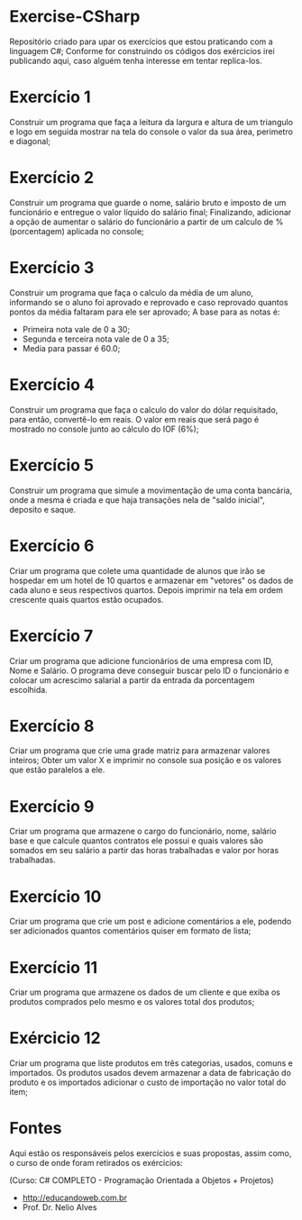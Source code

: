 # Exercise-CSharp

Repositório criado para upar os exercícios que estou praticando com a linguagem C#;
Conforme for construindo os códigos dos exércicios irei publicando aqui, caso alguém tenha interesse em tentar replica-los.

# Exercício 1
Construir um programa que faça a leitura da largura e altura de um triangulo e logo em seguida mostrar na tela do console
o valor da sua área, perimetro e diagonal;

# Exercício 2
Construir um programa que guarde o nome, salário bruto e imposto de um funcionário e entregue o valor líquido do salário final;
Finalizando, adicionar a opção de aumentar o salário do funcionário a partir de um calculo de % (porcentagem) aplicada no console;

# Exercício 3
Construir um programa que faça o calculo da média de um aluno, informando se o aluno foi aprovado e reprovado e caso reprovado
quantos pontos da média faltaram para ele ser aprovado;
A base para as notas é:
- Primeira nota vale de 0 a 30;
- Segunda e terceira nota vale de 0 a 35;
- Media para passar é 60.0;

# Exercício 4

Construir um programa que faça o calculo do valor do dólar requisitado, para então, convertê-lo em reais.
O valor em reais que será pago é mostrado no console junto ao cálculo do IOF (6%);

# Exercício 5

Construir um programa que simule a movimentação de uma conta bancária, onde a mesma é criada e que haja transações nela
de "saldo inicial", deposito e saque.

# Exercício 6

Criar um programa que colete uma quantidade de alunos que irão se hospedar em um hotel de 10 quartos e armazenar em "vetores" os dados
de cada aluno e seus respectivos quartos. Depois imprimir na tela em ordem crescente quais quartos estão ocupados.

# Exercício 7

Criar um programa que adicione funcionários de uma empresa com ID, Nome e Salário.
O programa deve conseguir buscar pelo ID o funcionário e colocar um acrescimo salarial a partir da entrada da porcentagem escolhida.

# Exercício 8

Criar um programa que crie uma grade matriz para armazenar valores inteiros;
Obter um valor X e imprimir no console sua posição e os valores que estão paralelos a ele.

# Exercício 9

Criar um programa que armazene o cargo do funcionário, nome, salário base e que calcule quantos contratos ele possui e quais valores
são somados em seu salário a partir das horas trabalhadas e valor por horas trabalhadas.

# Exercício 10

Criar um programa que crie um post e adicione comentários a ele, podendo ser adicionados quantos comentários quiser em formato de lista;

# Exercício 11

Criar um programa que armazene os dados de um cliente e que exiba os produtos comprados pelo mesmo e os valores total dos produtos;

# Exércicio 12

Criar um programa que liste produtos em três categorias, usados, comuns e importados. Os produtos usados devem armazenar a data de fabricação do produto e os importados
adicionar o custo de importação no valor total do item;

# Fontes
Aqui estão os responsáveis pelos exercícios e suas propostas, assim como, o curso de onde foram retirados os exércicios:

(Curso: C# COMPLETO - Programação Orientada a Objetos + Projetos)
- http://educandoweb.com.br
- Prof. Dr. Nelio Alves

